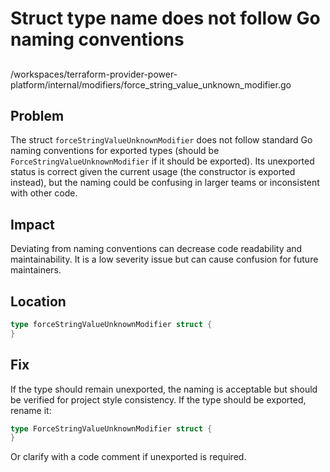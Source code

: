 # Struct type name does not follow Go naming conventions

##
/workspaces/terraform-provider-power-platform/internal/modifiers/force_string_value_unknown_modifier.go

## Problem

The struct `forceStringValueUnknownModifier` does not follow standard Go naming conventions for exported types (should be `ForceStringValueUnknownModifier` if it should be exported). Its unexported status is correct given the current usage (the constructor is exported instead), but the naming could be confusing in larger teams or inconsistent with other code.

## Impact

Deviating from naming conventions can decrease code readability and maintainability. It is a low severity issue but can cause confusion for future maintainers.

## Location

```go
type forceStringValueUnknownModifier struct {
}
```

## Fix

If the type should remain unexported, the naming is acceptable but should be verified for project style consistency. If the type should be exported, rename it:

```go
type ForceStringValueUnknownModifier struct {
}
```

Or clarify with a code comment if unexported is required.
